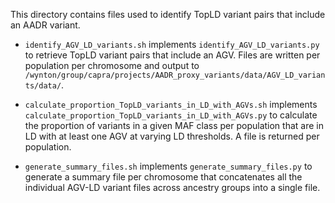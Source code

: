 This directory contains files used to identify TopLD variant pairs that include an AADR variant.

- `identify_AGV_LD_variants.sh` implements `identify_AGV_LD_variants.py` to retrieve TopLD variant pairs that include an AGV. Files are written per population per chromosome and output to `/wynton/group/capra/projects/AADR_proxy_variants/data/AGV_LD_variants/data/`.

- `calculate_proportion_TopLD_variants_in_LD_with_AGVs.sh` implements `calculate_proportion_TopLD_variants_in_LD_with_AGVs.py` to calculate the proportion of variants in a given MAF class per population that are in LD with at least one AGV at varying LD thresholds. A file is returned per population.

- `generate_summary_files.sh` implements `generate_summary_files.py` to generate a summary file per chromosome that concatenates all the individual AGV-LD variant files across ancestry groups into a single file.

